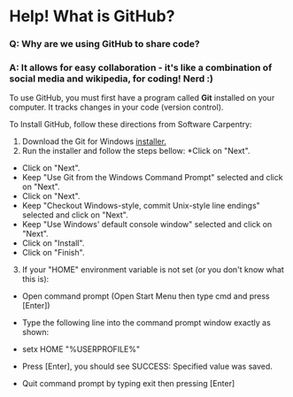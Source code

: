 # Help! What is GitHub?

### Q: Why are we using GitHub to share code?
### A: It allows for easy collaboration - it's like a combination of social media and wikipedia, for coding! Nerd :)

To use GitHub, you must first have a program called **Git** installed on your computer. It tracks changes in your code (version control).

To Install GitHub, follow these directions from Software Carpentry:

1. Download the Git for Windows [installer.](https://git-for-windows.github.io/) 
2. Run the installer and follow the steps bellow:
  *Click on "Next".
  * Click on "Next".
  * Keep "Use Git from the Windows Command Prompt" selected and click on "Next". 
  * Click on "Next".
  * Keep "Checkout Windows-style, commit Unix-style line endings" selected and click on "Next".
  * Keep "Use Windows' default console window" selected and click on "Next".
  * Click on "Install".
  * Click on "Finish".
3. If your "HOME" environment variable is not set (or you don't know what this is):
  * Open command prompt (Open Start Menu then type cmd and press [Enter])
  * Type the following line into the command prompt window exactly as shown:
  * setx HOME "%USERPROFILE%"

  * Press [Enter], you should see SUCCESS: Specified value was saved.
  * Quit command prompt by typing exit then pressing [Enter]




